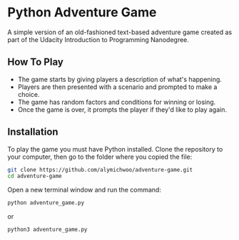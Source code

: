 # Python Adventure Game
A simple version of an old-fashioned text-based adventure game created as part of the Udacity Introduction to Programming Nanodegree.

## How To Play
<ul>
<li>The game starts by giving players a description of what's happening.</li>
<li>Players are then presented with a scenario and prompted to make a choice.</li>
<li>The game has random factors and conditions for winning or losing.</li>
<li>Once the game is over, it prompts the player if they'd like to play again.</li>
</ul>

## Installation
To play the game you must have Python installed. Clone the repository to your computer, then go to the folder where you copied the file:
```bash
git clone https://github.com/alymichwoo/adventure-game.git
cd adventure-game
```
Open a new terminal window and run the command:
```bash
python adventure_game.py
```
or
```bash
python3 adventure_game.py
```
